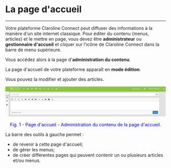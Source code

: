 # La page d'accueil

---

Votre plateforme Claroline Connect peut diffuser des informations à la manière d'un site internet classique. Pour éditer du contenu (menus, articles) et le mettre en page, vous devez être **administrateur** ou **gestionnaire d'accueil** et cliquer sur l'icône de Claroline Connect dans la barre de menu supérieure.

Vous accédez alors à la page d'**administration du contenu**.

La page d'accueil de votre plateforme apparaît en **mode édition**.

Vous pouvez la modifier et ajouter des articles.

![](images/fig149.png)

<p style="text-align: center; color: blue">Fig. 1 - Page d'accueil - Administration du contenu de la page d'accueil.</p>

La barre des outils à gauche permet :

* de revenir à cette page d'accueil;
* de gérer les menus;
* de créer différentes pages qui peuvent contenir un ou plusieurs articles et/ou menus.

